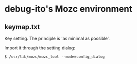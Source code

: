 
# debug-ito's Mozc environment

## keymap.txt

Key setting. The principle is 'as minimal as possible'.

Import it through the setting dialog:

    $ /usr/lib/mozc/mozc_tool --mode=config_dialog

